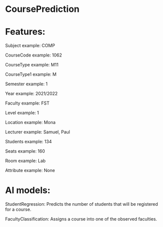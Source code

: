 # CoursePrediction

# Features:

Subject example: COMP

CourseCode example: 1062

CourseType example: M11

CourseType1 example: M

Semester example: 1

Year example: 2021/2022

Faculty example: FST

Level example: 1

Location example: Mona

Lecturer example: Samuel, Paul

Students example: 134

Seats example: 160

Room example: Lab

Attribute example: None


# AI models:


StudentRegression: Predicts the number of students that will be registered for a course.

FacultyClassification: Assigns a course into one of the observed faculties.
